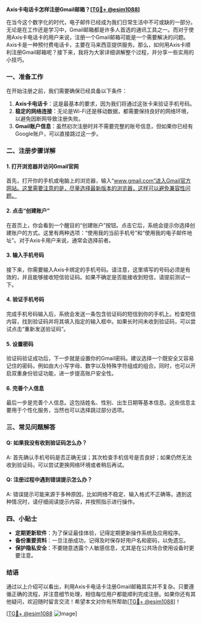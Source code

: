 **Axis卡电话卡怎样注册Gmail邮箱？[[TG💪+ @esim1088](https://t.me/s/esim1088)]**

在当今这个数字化的时代，电子邮件已经成为我们日常生活中不可或缺的一部分。无论是在工作还是学习中，Gmail邮箱都是许多人首选的通讯工具之一。而对于使用Axis卡电话卡的用户来说，注册一个Gmail邮箱可能是一个需要解决的问题。Axis卡是一种预付费电话卡，主要在马来西亚提供服务。那么，如何用Axis卡顺利注册Gmail邮箱呢？接下来，我将为大家详细讲解整个过程，并分享一些实用的小技巧。

### 一、准备工作

在开始注册之前，我们需要确保已经具备以下条件：

1. **Axis卡电话卡**：这是最基本的要求，因为我们将通过这张卡来验证手机号码。
2. **稳定的网络连接**：无论是Wi-Fi还是移动数据，都需要保持良好的网络环境，以避免因断网导致注册失败。
3. **Gmail账户信息**：虽然初次注册时并不需要完整的账号信息，但如果你已经有Google账户，可以直接跳过这一步。

### 二、注册步骤详解

#### 1. 打开浏览器并访问Gmail官网

首先，打开你的手机或电脑上的浏览器，输入“www.gmail.com”进入Gmail官方网站。这里需要注意的是，尽量选择最新版本的浏览器，这样可以避免兼容性问题。

#### 2. 点击“创建账户”

在首页上，你会看到一个醒目的“创建账户”按钮。点击它后，系统会提示你选择创建账户的方式。这里有两种选项：“使用我的当前手机号”和“使用我的电子邮件地址”。对于Axis卡用户来说，通常会选择前者。

#### 3. 输入手机号码

接下来，你需要输入Axis卡绑定的手机号码。请注意，这里填写的号码必须是有效的，并且能够接收短信验证码。如果不确定是否能接收到短信，请提前测试一下。

#### 4. 验证手机号码

完成手机号码输入后，系统会发送一条包含验证码的短信到你的手机上。检查短信内容，找到验证码并将其填入指定的输入框中。如果长时间未收到验证码，可以尝试点击“重新发送验证码”。

#### 5. 设置密码

验证码验证成功后，下一步就是设置你的Gmail密码。建议选择一个既安全又容易记住的密码，例如由大小写字母、数字以及特殊字符组成的组合。同时，也可以开启双重身份验证功能，进一步提高账户安全性。

#### 6. 完善个人信息

最后一步是完善个人信息。这包括姓名、性别、出生日期等基本信息。这些信息主要用于个性化服务，当然也可以选择跳过部分选项。

### 三、常见问题解答

#### Q: 如果我没有收到验证码怎么办？

A: 首先确认手机号码是否正确无误；其次检查手机信号是否良好；如果仍然无法收到验证码，可以尝试更换网络环境或者稍后再试。

#### Q: 注册过程中遇到错误提示怎么办？

A: 错误提示可能来源于多种原因，比如网络不稳定、输入格式不正确等。遇到这种情况时，请仔细阅读提示内容，并按照指示进行操作。

### 四、小贴士

- **定期更新软件**：为了保证最佳体验，记得定期更新操作系统及应用程序。
- **备份重要资料**：一旦注册成功，记得及时保存好用户名和密码，以免遗忘。
- **保护隐私安全**：不要随意透露个人敏感信息，尤其是在公共场合使用设备时更要注意。

### 结语

通过以上介绍可以看出，利用Axis卡电话卡注册Gmail邮箱其实并不复杂。只要遵循正确的流程，并注意细节处理，相信每位用户都能顺利完成注册。如果你还有其他疑问，欢迎随时留言交流！希望本文对你有所帮助[[TG💪+ @esim1088](https://t.me/s/esim1088)]！

[[TG💪+ @esim1088](https://t.me/s/esim1088) ![Image](https://i.postimg.cc/4NQfJmqS/Snipaste-2025-05-13-00-14-12.png)]